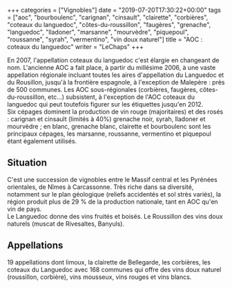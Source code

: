 +++
categories = ["Vignobles"]
date = "2019-07-20T17:30:22+00:00"
tags = ["aoc", "bourboulenc", "carignan", "cinsault", "clairette", "corbières", "coteaux du languedoc", "côtes-du-roussillon", "faugères", "grenache", "languedoc", "lladoner", "marsanne", "mourvèdre", "piquepoul", "roussanne", "syrah", "vermentino", "vin doux naturel"] 
title = "AOC : coteaux du languedoc"
writer = "LeChaps"
+++

En 2007, l'appellation coteaux du languedoc c'est élargie en changeant de nom. L'ancienne AOC a fait place, à partir du millésime 2006, à une vaste appellation régionale incluant toutes les aires d'appellation du Languedoc et du Rousillon, jusqu'à la frontière espagnole, à l'exception de Malepère : près de 500 communes. Les AOC sous-régionales (corbières, faugères, côtes-du-roussillon, etc...) subsistent, à l'exception de l'AOC coteaux du languedoc qui peut toutefois figurer sur les étiquettes jusqu'en 2012.  
Six cépages dominent la production de vin rouge (majoritaires) et des rosés : carignan et cinsault (limités à 40%) grenache noir, syrah, lladoner et mourvèdre ; en blanc, grenache blanc, clairette et bourboulenc sont les principaux cépages, les marsanne, roussanne, vermentino et piquepoul étant également utilisés.

## Situation

C'est une succession de vignobles entre le Massif central et les Pyrénées orientales, de Nîmes à Carcassonne. Très riche dans sa diversité, notamment sur le plan géologique (reliefs accidentés et sol strès variés), la région produit plus de 29 % de la production nationale, tant en AOC qu'en vin de pays.  
Le Languedoc donne des vins fruités et boisés. Le Roussillon des vins doux naturels (muscat de Rivesaltes, Banyuls).

## Appellations

19 appellations dont limoux, la clairette de Bellegarde, les corbières, les coteaux du Languedoc avec 168 communes qui offre des vins doux naturel (roussillon, corbière), vins mousseux, vins rouges et vins blancs.